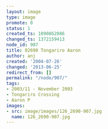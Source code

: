 ```yaml
---
layout: image
type: image
promote: 0
status: 1
created_ts: 1090862086
changed_ts: 1372159413
node_id: 907
title: 02690 Tongariro Aaron
author: anj
created: '2004-07-26'
changed: '2013-06-25'
redirect_from: []
permalink: "/node/907/"
tags:
- 2003/11 - November 2003
- Tongariro Crossing
- Aaron P
images:
- src: image/images/126_2690-907.jpg
  name: 126_2690-907.jpg
---
```


